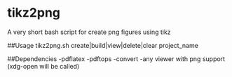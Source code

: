 # tikz2png
A very short bash script for create png figures using tikz

##Usage
tikz2png.sh create|build|view|delete|clear project_name

##Dependencies
-pdflatex
-pdftops
-convert
-any viewer with png support (xdg-open will be called)
